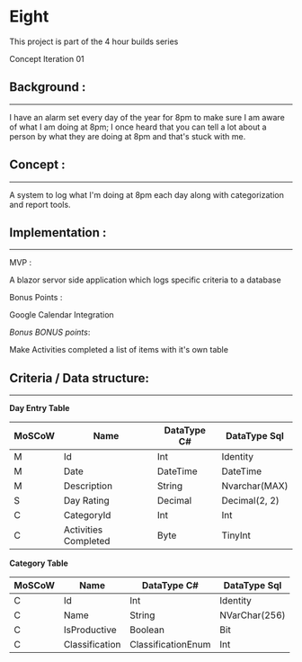 # Eight #

This project is part of the 4 hour builds series

Concept Iteration 01

## Background : ##
---
I have an alarm set every day of the year for 8pm to make sure I am aware of what I am doing at 8pm; I once heard that you can tell a lot about a person by what they are doing at 8pm and that's stuck with me.

## Concept : ##
---
A system to log what I'm doing at 8pm each day along with categorization and report tools. 


## Implementation : ##
---
MVP : 

A blazor servor side application which logs specific criteria to a database 

Bonus Points : 

Google Calendar Integration

*Bonus BONUS points*: 

Make Activities completed a list of items with it's own table


## Criteria / Data structure: ##

---
**Day Entry Table**

|MoSCoW|Name|DataType C#|DataType Sql|
|---|---|---|---|
|M|Id|Int|Identity|
|M|Date|DateTime|DateTime|
|M|Description|String|Nvarchar(MAX)|
|S|Day Rating|Decimal|Decimal(2, 2)|
|C|CategoryId|Int|Int|
|C|Activities Completed|Byte|TinyInt|


**Category Table**


|MoSCoW|Name|DataType C#|DataType Sql|
|---|---|---|---|
|C|Id|Int|Identity|
|C|Name|String|NVarChar(256)|
|C|IsProductive|Boolean|Bit|
|C|Classification|ClassificationEnum|Int|
